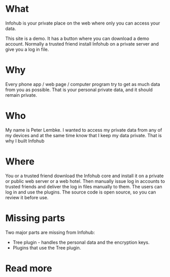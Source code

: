 # What

Infohub is your private place on the web where only you can access your data.

This site is a demo. It has a button where you can download a demo account. Normally a trusted friend install Infohub on a private server and give you a log in file.

# Why

Every phone app / web page / computer program try to get as much data from you as possible. That is your personal private data, and it should remain private.

# Who

My name is Peter Lembke. I wanted to access my private data from any of my devices and at the same time know that I keep my data private. That is why I built Infohub

# Where

You or a trusted friend download the Infohub core and install it on a private or public web server or a web hotel. Then manually issue log in accounts to trusted friends and deliver the log in files manually to them. The users can log in and use the plugins. The source code is open source, so you can review it before use.

# Missing parts

Two major parts are missing from Infohub:

* Tree plugin - handles the personal data and the encryption keys.
* Plugins that use the Tree plugin.

# Read more
